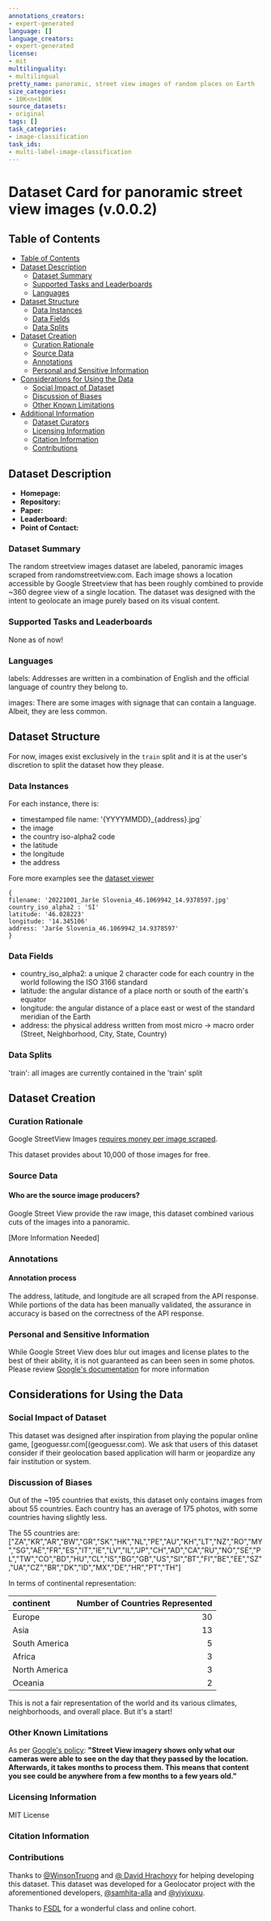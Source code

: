 ```yaml
---
annotations_creators:
- expert-generated
language: []
language_creators:
- expert-generated
license:
- mit
multilinguality:
- multilingual
pretty_name: panoramic, street view images of random places on Earth
size_categories:
- 10K<n<100K
source_datasets:
- original
tags: []
task_categories:
- image-classification
task_ids:
- multi-label-image-classification
---
```


# Dataset Card for panoramic street view images (v.0.0.2)

## Table of Contents
- [Table of Contents](#table-of-contents)
- [Dataset Description](#dataset-description)
  - [Dataset Summary](#dataset-summary)
  - [Supported Tasks and Leaderboards](#supported-tasks-and-leaderboards)
  - [Languages](#languages)
- [Dataset Structure](#dataset-structure)
  - [Data Instances](#data-instances)
  - [Data Fields](#data-fields)
  - [Data Splits](#data-splits)
- [Dataset Creation](#dataset-creation)
  - [Curation Rationale](#curation-rationale)
  - [Source Data](#source-data)
  - [Annotations](#annotations)
  - [Personal and Sensitive Information](#personal-and-sensitive-information)
- [Considerations for Using the Data](#considerations-for-using-the-data)
  - [Social Impact of Dataset](#social-impact-of-dataset)
  - [Discussion of Biases](#discussion-of-biases)
  - [Other Known Limitations](#other-known-limitations)
- [Additional Information](#additional-information)
  - [Dataset Curators](#dataset-curators)
  - [Licensing Information](#licensing-information)
  - [Citation Information](#citation-information)
  - [Contributions](#contributions)

## Dataset Description

- **Homepage:**
- **Repository:**
- **Paper:**
- **Leaderboard:**
- **Point of Contact:**

### Dataset Summary

The random streetview images dataset are labeled, panoramic images scraped from randomstreetview.com. Each image shows a location
accessible by Google Streetview that has been roughly combined to provide ~360 degree view of a single location. The dataset was designed with the intent to geolocate an image purely based on its visual content.

### Supported Tasks and Leaderboards

None as of now!

### Languages

labels: Addresses are written in a combination of English and the official language of country they belong to.

images: There are some images with signage that can contain a language. Albeit, they are less common.

## Dataset Structure

For now, images exist exclusively in the `train` split and it is at the user's discretion to split the dataset how they please.

### Data Instances

For each instance, there is:
- timestamped file name: '{YYYYMMDD}_{address}.jpg`
- the image
- the country iso-alpha2 code
- the latitude
- the longitude
- the address 

Fore more examples see the [dataset viewer](https://huggingface.co/datasets/stochastic/random_streetview_images_pano_v0.0.2/viewer/stochastic--random_streetview_images_pano_v0.0.2/train)
```
{
filename: '20221001_Jarše Slovenia_46.1069942_14.9378597.jpg'
country_iso_alpha2 : 'SI'
latitude: '46.028223'
longitude: '14.345106'
address: 'Jarše Slovenia_46.1069942_14.9378597'
}

```

### Data Fields

- country_iso_alpha2: a unique 2 character code for each country in the world following the ISO 3166 standard
- latitude: the angular distance of a place north or south of the earth's equator
- longitude: the angular distance of a place east or west of the standard meridian of the Earth
- address: the physical address written from most micro -> macro order (Street, Neighborhood, City, State, Country)

### Data Splits

'train': all images are currently contained in the 'train' split

## Dataset Creation

### Curation Rationale

Google StreetView Images [requires money per image scraped](https://developers.google.com/maps/documentation/streetview/usage-and-billing).

This dataset provides about 10,000 of those images for free.

### Source Data

#### Who are the source image producers?

Google Street View provide the raw image, this dataset combined various cuts of the images into a panoramic.

[More Information Needed]

### Annotations

#### Annotation process

The address, latitude, and longitude are all scraped from the API response. While portions of the data has been manually validated, the assurance in accuracy is based on the correctness of the API response.

### Personal and Sensitive Information

While Google Street View does blur out images and license plates to the best of their ability, it is not guaranteed as can been seen in some photos. Please review [Google's documentation](https://www.google.com/streetview/policy/) for more information


## Considerations for Using the Data

### Social Impact of Dataset

This dataset was designed after inspiration from playing the popular online game, [geoguessr.com[(geoguessr.com). We ask that users of this dataset consider if their geolocation based application will harm or jeopardize any fair institution or system.

### Discussion of Biases

Out of the ~195 countries that exists, this dataset only contains images from about 55 countries. Each country has an average of 175 photos, with some countries having slightly less.

The 55 countries are: 
["ZA","KR","AR","BW","GR","SK","HK","NL","PE","AU","KH","LT","NZ","RO","MY","SG","AE","FR","ES","IT","IE","LV","IL","JP","CH","AD","CA","RU","NO","SE","PL","TW","CO","BD","HU","CL","IS","BG","GB","US","SI","BT","FI","BE","EE","SZ","UA","CZ","BR","DK","ID","MX","DE","HR","PT","TH"]

In terms of continental representation:

| continent              | Number of Countries Represented |
|:-----------------------| -------------------------------:|
| Europe                 |                              30 |
| Asia                   |                              13 |
| South America          |                               5 |
| Africa                 |                               3 |
| North America          |                               3 |
| Oceania                |                               2 |

This is not a fair representation of the world and its various climates, neighborhoods, and overall place. But it's a start!
### Other Known Limitations

As per [Google's policy](https://www.google.com/streetview/policy/): __"Street View imagery shows only what our cameras were able to see on the day that they passed by the location. Afterwards, it takes months to process them. This means that content you see could be anywhere from a few months to a few years old."__

### Licensing Information

MIT License

### Citation Information



### Contributions

Thanks to [@WinsonTruong](https://github.com/WinsonTruong) and [@
David Hrachovy](https://github.com/dayweek) for helping developing this dataset.
This dataset was developed for a Geolocator project with the aforementioned developers, [@samhita-alla](https://github.com/samhita-alla) and [@yiyixuxu](https://github.com/yiyixuxu).

Thanks to [FSDL](https://fullstackdeeplearning.com) for a wonderful class and online cohort.